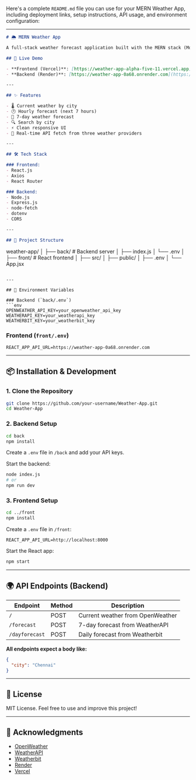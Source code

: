 Here's a complete `README.md` file you can use for your MERN Weather App, including deployment links, setup instructions, API usage, and environment configuration:

---

```markdown
# 🌦️ MERN Weather App

A full-stack weather forecast application built with the MERN stack (MongoDB, Express.js, React.js, Node.js) that displays current weather, hourly, and weekly forecasts using data from OpenWeather, WeatherAPI, and Weatherbit.

## 🚀 Live Demo

- **Frontend (Vercel)**: [https://weather-app-alpha-five-11.vercel.app](https://weather-app-alpha-five-11.vercel.app)
- **Backend (Render)**: [https://weather-app-0a68.onrender.com](https://weather-app-0a68.onrender.com)

---

## ✨ Features

- 🌡️ Current weather by city
- 🕑 Hourly forecast (next 7 hours)
- 📅 7-day weather forecast
- 🔍 Search by city
- ⚡ Clean responsive UI
- 🔄 Real-time API fetch from three weather providers

---

## 🛠️ Tech Stack

### Frontend:
- React.js
- Axios
- React Router

### Backend:
- Node.js
- Express.js
- node-fetch
- dotenv
- CORS

---

## 📁 Project Structure

```

weather-app/
│
├── back/                 # Backend server
│   ├── index.js
│   └── .env
│
├── front/                # React frontend
│   ├── src/
│   ├── public/
│   ├── .env
│   └── App.jsx

````

---

## 🔐 Environment Variables

### Backend (`back/.env`)
```env
OPENWEATHER_API_KEY=your_openweather_api_key
WEATHERAPI_KEY=your_weatherapi_key
WEATHERBIT_KEY=your_weatherbit_key
````

### Frontend (`front/.env`)

```env
REACT_APP_API_URL=https://weather-app-0a68.onrender.com
```

---

## 📦 Installation & Development

### 1. Clone the Repository

```bash
git clone https://github.com/your-username/Weather-App.git
cd Weather-App
```

### 2. Backend Setup

```bash
cd back
npm install
```

Create a `.env` file in `/back` and add your API keys.

Start the backend:

```bash
node index.js
# or
npm run dev
```

### 3. Frontend Setup

```bash
cd ../front
npm install
```

Create a `.env` file in `/front`:

```env
REACT_APP_API_URL=http://localhost:8000
```

Start the React app:

```bash
npm start
```

---

## 🌍 API Endpoints (Backend)

| Endpoint       | Method | Description                      |
| -------------- | ------ | -------------------------------- |
| `/`            | POST   | Current weather from OpenWeather |
| `/forecast`    | POST   | 7-day forecast from WeatherAPI   |
| `/dayforecast` | POST   | Daily forecast from Weatherbit   |

**All endpoints expect a body like:**

```json
{
  "city": "Chennai"
}
```

---

## 🧾 License

MIT License. Feel free to use and improve this project!

---

## 🙌 Acknowledgments

* [OpenWeather](https://openweathermap.org/)
* [WeatherAPI](https://www.weatherapi.com/)
* [Weatherbit](https://www.weatherbit.io/)
* [Render](https://render.com/)
* [Vercel](https://vercel.com/)

```

